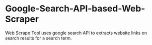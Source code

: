 # Google-Search-API-based-Web-Scraper
Web Scrape Tool uses google search API to extracts website links on search results for a search term.
